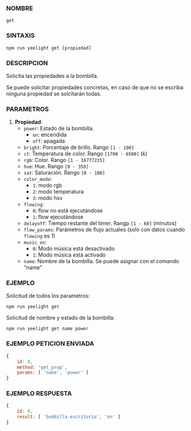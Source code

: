 ### NOMBRE
    get


### SINTAXIS
```shell
npm run yeelight get [propiedad]
```


### DESCRIPCION
Solicita las propiedades a la bombilla. 

Se puede solicitar propiedades concretas, en caso de que no se escriba ninguna propiedad se solcitarán todas.


###  PARAMETROS
1. **Propiedad**:
    - `power`: Estado de la bombilla. 
        - `on`: encendida 
        - `off`: apagada
    - `bright`: Porcentaje de brillo. Rango `[1 - 100]`
    - `ct`: Temperatura de color. Rango `[1700 - 6500]` (k)
    - `rgb`: Color. Rango `[1 - 16777215]`
    - `hue`: Hue. Rango `[0 - 359]`
    - `sat`: Saturación. Rango `[0 - 100]`
    - `color_mode`: 
        - `1`: modo rgb 
        - `2`: modo temperatura 
        - `3`: modo hsv
    - `flowing`: 
        - `0`: flow no está ejecutándose 
        - `1`: flow ejecutándose
    - `delayoff`: Tiempo restante del timer. Rangp `[1 - 60]` (minutos)
    - `flow_params`: Parámetros de flujo actuales (solo con datos cuando `flowing` es 1)
    - `music_on`: 
        - `0`: Modo música está desactivado 
        - `1`: Modo música está activado
    - `name`: Nombre de la bombilla. Se puede asignar con el comando "name"


### EJEMPLO
Solicitud de todos los parametros:
```shell
npm run yeelight get
```


Solicitud de nombre y estado de la bombilla:
```shell
npm run yeelight get name power
```


### EJEMPLO PETICION ENVIADA
```javascript
{ 
    id: 0, 
    method: 'get_prop', 
    params: [ 'name', 'power' ] 
}
```


### EJEMPLO RESPUESTA
```javascript
{ 
    id: 0, 
    result: [ 'bombilla-escritorio', 'on' ] 
}
```
